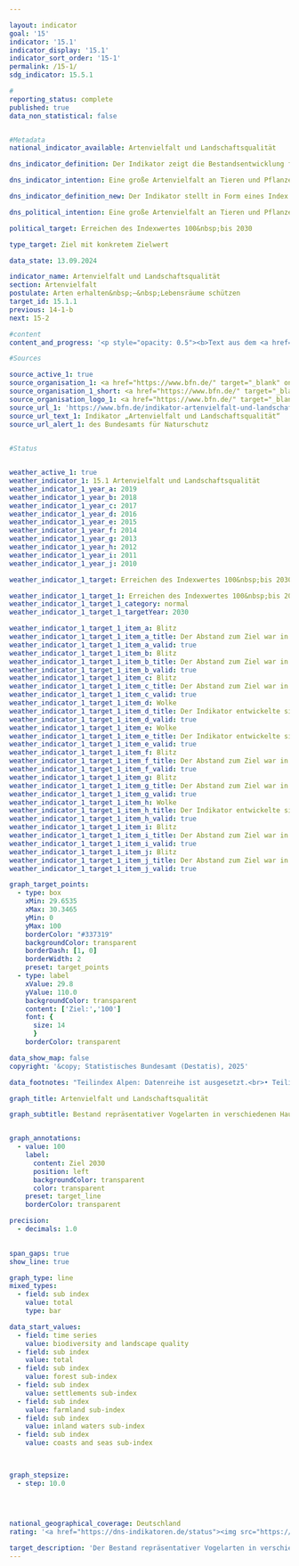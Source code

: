 ```yaml
---

layout: indicator        
goal: '15'        
indicator: '15.1'        
indicator_display: '15.1'        
indicator_sort_order: '15-1'        
permalink: /15-1/        
sdg_indicator: 15.5.1        

#
reporting_status: complete        
published: true        
data_non_statistical: false        


#Metadata        
national_indicator_available: Artenvielfalt und Landschaftsqualität        

dns_indicator_definition: Der Indikator zeigt die Bestandsentwicklung für 51&nbsp;ausgewählte Vogelarten in Form eines Index.        

dns_indicator_intention: Eine große Artenvielfalt an Tieren und Pflanzen ist eine wesentliche Voraussetzung für einen leistungsfähigen Naturhaushalt und bildet eine wichtige Lebensgrundlage des Menschen. Um die Artenvielfalt und gleichzeitig die Lebensqualität des Menschen zu erhalten, ist das vorläufige Ziel der Bundesregierung ein Indexwert von 100&nbsp;bis zum Jahr 2030&nbsp;–&nbsp;ursprünglich sollte dieser Zielwert bereits bis 2015&nbsp;erreicht werden. Derzeit wird der Indikator auf Basis neuer Erkenntnisse überarbeitet und zukünftig in angepasster Form für die Berichterstattung verwendet werden.        

dns_indicator_definition_new: Der Indikator stellt in Form eines Index die Bestandsentwicklung für 51&nbsp;ausgewählte Vogelarten dar. Der Indikator bilanziert die Veränderungen der Bestände ausgewählter Vogelarten, die die wichtigsten Nutzungs- und Landschaftstypen in Deutschland (Teilindikatoren zum Agrarland, zu Wäldern, Siedlungen, Binnengewässer sowie Küsten und Meere) repräsentieren.        

dns_political_intention: Eine große Artenvielfalt an Tieren und Pflanzen ist eine wesentliche Voraussetzung für einen leistungsfähigen Naturhaushalt und bildet eine wichtige Lebensgrundlage des Menschen. Steigt die Qualität der Lebensräume in Folge einer Verringerung von Belastungen, einer Verbesserung der Nachhaltigkeit von Nutzungen oder einer erfolgreichen Umsetzung von Maßnahmen des Naturschutzes, drückt sich dies in zunehmenden Bestandszahlen der ausgewählten Vogelarten und damit in einer positiven Entwicklung des Indikators aus. Da neben Vögeln auch andere Arten an eine reichhaltig gegliederte Landschaft mit intakten, nachhaltig genutzten Lebensräumen gebunden sind, bildet der Indikator indirekt auch die Entwicklung zahlreicher weiterer Arten in der Landschaft und die Nachhaltigkeit der Landnutzung ab.        

political_target: Erreichen des Indexwertes 100&nbsp;bis 2030        

type_target: Ziel mit konkretem Zielwert        

data_state: 13.09.2024        

indicator_name: Artenvielfalt und Landschaftsqualität        
section: Artenvielfalt        
postulate: Arten erhalten&nbsp;–&nbsp;Lebensräume schützen        
target_id: 15.1.1        
previous: 14-1-b        
next: 15-2        

#content         
content_and_progress: '<p style="opacity: 0.5"><b>Text aus dem <a href="https://dns-indikatoren.de/assets/Publikationen/Indikatorenberichte/2022.pdf">Indikatorenbericht 2022&nbsp;- Stand 31.10.2022</a></b><br><br>Neben Vögeln sind auch andere Arten auf eine Landschaft mit intakten, nachhaltig genutzten Lebensräumen angewiesen, sodass der Indikator indirekt auch die Entwicklung zahlreicher weiterer Arten in der Landschaft und die Nachhaltigkeit der Landnutzung abbildet.<br><br>Der Berechnung des Indikators liegt die Entwicklung der Bestände von 51&nbsp;Vogelarten zugrunde, die die wichtigsten Landschafts- und Lebensraumtypen in Deutschland repräsentieren: je zehn Arten für die Teilindikatoren zu Agrarland, Siedlungen, Binnengewässern, Küsten und Meeren sowie elf Arten für Wälder. Aufgrund einer unsicheren Datenlage wird derzeit der Landschaftstyp der Alpen nicht berücksichtigt.<br><br>Die Bestandsgröße je Art wird jährlich aus den Ergebnissen von Programmen des Vogelmonitorings vom Dachverband Deutscher Avifaunisten (<abbr title="Dachverband Deutscher Avifaunisten" tabindex="0">DDA</abbr>) in Zusammenarbeit mit dem Bundesamt für Naturschutz (<abbr title="Bundesamt für Naturschutz" tabindex="0">BfN</abbr>) berechnet und in Relation zur Größe des Bestandszielwerts gesetzt. Der Bestandszielwert wurde durch ein Expertengremium für jede Vogelart&nbsp;–&nbsp;ursprünglich für das Jahr 2015&nbsp;–&nbsp;festgelegt. Die historischen Werte für 1970&nbsp;und 1975&nbsp;sind rekonstruiert.<br><br>Für jeden Teilindikator wird der arithmetische Mittelwert der Zielerreichungsgrade über alle 10&nbsp;<abbr title="beziehungsweise" tabindex="0">bzw.</abbr> 11&nbsp;ausgewählten Vogelarten gebildet. Der Gesamtindikator errechnet sich aus einer gewichteten Summierung der Teilindikatoren. Die Gewichtung bezieht sich dabei auf den Anteil des jeweiligen Hauptlebensraum- <abbr title="beziehungsweise" tabindex="0">bzw.</abbr> Landschaftstyps an der Fläche Deutschlands. Die Zielwerte für die Teilindikatoren und den Gesamtindikator wurden vorläufig unverändert auf das Zieljahr 2030&nbsp;übertragen.<br><br>Der Wert des Indikators für Artenvielfalt und Landschaftsqualität lag im Jahr 1990&nbsp;deutlich unter den Werten, die für die Jahre 1970&nbsp;und 1975&nbsp;rekonstruiert wurden. In den letzten zehn Berichtsjahren (2006&nbsp;bis 2016) stagnierte der Wert des Indikators und lag im Jahr 2016&nbsp;bei 70,5&nbsp;% des Zielwerts, verglichen mit 70,2&nbsp;% im Jahr 2006. Bei gleichbleibender Entwicklung wird das Ziel für das Jahr 2030&nbsp;nicht erreicht werden.<br><br>Im gleichen Zeitraum haben sich die Teilindikatoren für die einzelnen Lebensraumtypen allerdings unterschiedlich entwickelt. Die Teilindikatoren des Agrarlandes (2016: 60,5&nbsp;% des Zielwerts) sowie der Küsten und Meere (2016: 58,0&nbsp;% des Zielwerts) zeigten in den letzten zehn Berichtsjahren einen Abwärtstrend. Hier betrugen die Werte der Teilindikatoren im Jahr 2006&nbsp;68,0&nbsp;% des Zielwerts für das Agrarland und 63,2&nbsp;% des Zielwerts für die Küsten und Meere.<br><br>Im Gegensatz dazu haben sich die Teilindikatoren für Wälder, Siedlungen und Binnengewässer in den letzten zehn Berichtsjahren positiv entwickelt. So betrug 2016&nbsp;der Teilindikator für Wälder 87,5&nbsp;% des Zielwerts im Vergleich zu 78,6&nbsp;% im Jahr 2006. Bei dem Teilindikator Siedlungen stieg der Wert von 65,1&nbsp;% im Jahr 2006&nbsp;auf 75,5&nbsp;% im Jahr 2016&nbsp;an. Der Teilindikator Binnengewässer stieg auf 75,0&nbsp;% des Zielwerts im Jahr 2016&nbsp;an, im Vergleich zu einem Wert von 63,1&nbsp;% im Jahr 2006.</p>'                

#Sources        

source_active_1: true
source_organisation_1: <a href="https://www.bfn.de/" target="_blank" onclick="return confirm_alert('des Bundesamts für Naturschutz', 'De')">Bundesamt für Naturschutz</a>
source_organisation_1_short: <a href="https://www.bfn.de/" target="_blank" onclick="return confirm_alert('des Bundesamts für Naturschutz', 'De')">Bundesamt für Naturschutz</a>
source_organisation_logo_1: <a href="https://www.bfn.de/" target="_blank" onclick="return confirm_alert('des Bundesamts für Naturschutz', 'De')"><img src="https://dns-indikatoren.de/public/OrgImgDe/bfn.png" alt="Bundesamt für Naturschutz" title=" Klicken Sie hier um zur Homepage der Organisation Bundesamt für Naturschutz zu gelangen." style="height:60px; width:148px; border:transparent"/></a>
source_url_1: 'https://www.bfn.de/indikator-artenvielfalt-und-landschaftsqualitaet'
source_url_text_1: Indikator „Artenvielfalt und Landschaftsqualität“
source_url_alert_1: des Bundesamts für Naturschutz
        

#Status        


weather_active_1: true
weather_indicator_1: 15.1 Artenvielfalt und Landschaftsqualität
weather_indicator_1_year_a: 2019
weather_indicator_1_year_b: 2018
weather_indicator_1_year_c: 2017
weather_indicator_1_year_d: 2016
weather_indicator_1_year_e: 2015
weather_indicator_1_year_f: 2014
weather_indicator_1_year_g: 2013
weather_indicator_1_year_h: 2012
weather_indicator_1_year_i: 2011
weather_indicator_1_year_j: 2010

weather_indicator_1_target: Erreichen des Indexwertes 100&nbsp;bis 2030

weather_indicator_1_target_1: Erreichen des Indexwertes 100&nbsp;bis 2030
weather_indicator_1_target_1_category: normal
weather_indicator_1_target_1_targetYear: 2030

weather_indicator_1_target_1_item_a: Blitz
weather_indicator_1_target_1_item_a_title: Der Abstand zum Ziel war in 2019 konstant hoch oder hat sich vergrößert. Der Indikator entwickelte sich also nicht in die gewünschte Richtung.
weather_indicator_1_target_1_item_a_valid: true
weather_indicator_1_target_1_item_b: Blitz
weather_indicator_1_target_1_item_b_title: Der Abstand zum Ziel war in 2018 konstant hoch oder hat sich vergrößert. Der Indikator entwickelte sich also nicht in die gewünschte Richtung.
weather_indicator_1_target_1_item_b_valid: true
weather_indicator_1_target_1_item_c: Blitz
weather_indicator_1_target_1_item_c_title: Der Abstand zum Ziel war in 2017 konstant hoch oder hat sich vergrößert. Der Indikator entwickelte sich also nicht in die gewünschte Richtung.
weather_indicator_1_target_1_item_c_valid: true
weather_indicator_1_target_1_item_d: Wolke
weather_indicator_1_target_1_item_d_title: Der Indikator entwickelte sich in 2016 zwar in die gewünschte Richtung auf das Ziel zu, bei Fortsetzung der Entwicklung wäre das Ziel im Zieljahr aber um mehr als 20 % der Differenz zwischen Zielwert und dem Wert aus 2016 verfehlt worden.
weather_indicator_1_target_1_item_d_valid: true
weather_indicator_1_target_1_item_e: Wolke
weather_indicator_1_target_1_item_e_title: Der Indikator entwickelte sich in 2015 zwar in die gewünschte Richtung auf das Ziel zu, bei Fortsetzung der Entwicklung wäre das Ziel im Zieljahr aber um mehr als 20 % der Differenz zwischen Zielwert und dem Wert aus 2015 verfehlt worden.
weather_indicator_1_target_1_item_e_valid: true
weather_indicator_1_target_1_item_f: Blitz
weather_indicator_1_target_1_item_f_title: Der Abstand zum Ziel war in 2014 konstant hoch oder hat sich vergrößert. Der Indikator entwickelte sich also nicht in die gewünschte Richtung.
weather_indicator_1_target_1_item_f_valid: true
weather_indicator_1_target_1_item_g: Blitz
weather_indicator_1_target_1_item_g_title: Der Abstand zum Ziel war in 2013 konstant hoch oder hat sich vergrößert. Der Indikator entwickelte sich also nicht in die gewünschte Richtung.
weather_indicator_1_target_1_item_g_valid: true
weather_indicator_1_target_1_item_h: Wolke
weather_indicator_1_target_1_item_h_title: Der Indikator entwickelte sich in 2012 zwar in die gewünschte Richtung auf das Ziel zu, bei Fortsetzung der Entwicklung wäre das Ziel im Zieljahr aber um mehr als 20 % der Differenz zwischen Zielwert und dem Wert aus 2012 verfehlt worden.
weather_indicator_1_target_1_item_h_valid: true
weather_indicator_1_target_1_item_i: Blitz
weather_indicator_1_target_1_item_i_title: Der Abstand zum Ziel war in 2011 konstant hoch oder hat sich vergrößert. Der Indikator entwickelte sich also nicht in die gewünschte Richtung.
weather_indicator_1_target_1_item_i_valid: true
weather_indicator_1_target_1_item_j: Blitz
weather_indicator_1_target_1_item_j_title: Der Abstand zum Ziel war in 2010 konstant hoch oder hat sich vergrößert. Der Indikator entwickelte sich also nicht in die gewünschte Richtung.
weather_indicator_1_target_1_item_j_valid: true        

graph_target_points:
  - type: box
    xMin: 29.6535
    xMax: 30.3465
    yMin: 0
    yMax: 100
    borderColor: "#337319"
    backgroundColor: transparent
    borderDash: [1, 0]
    borderWidth: 2
    preset: target_points
  - type: label
    xValue: 29.8
    yValue: 110.0
    backgroundColor: transparent
    content: ['Ziel:','100']
    font: {
      size: 14
      }
    borderColor: transparent        

data_show_map: false        
copyright: '&copy; Statistisches Bundesamt (Destatis), 2025'        

data_footnotes: "Teilindex Alpen: Datenreihe ist ausgesetzt.<br>• Teilindex Binnengewässer sowie Küsten und Meere: Einzelne Jahre extrapolierte Daten."        

graph_title: Artenvielfalt und Landschaftsqualität        

graph_subtitle: Bestand repräsentativer Vogelarten in verschiedenen Hauptlebensraum- und Landschaftstypen        


graph_annotations:
  - value: 100
    label:
      content: Ziel 2030
      position: left
      backgroundColor: transparent
      color: transparent
    preset: target_line
    borderColor: transparent        

precision: 
  - decimals: 1.0
            

span_gaps: true        
show_line: true        

graph_type: line        
mixed_types:
  - field: sub index
    value: total
    type: bar        

data_start_values: 
  - field: time series
    value: biodiversity and landscape quality
  - field: sub index
    value: total
  - field: sub index
    value: forest sub-index
  - field: sub index
    value: settlements sub-index
  - field: sub index
    value: farmland sub-index
  - field: sub index
    value: inland waters sub-index
  - field: sub index
    value: coasts and seas sub-index        

        

graph_stepsize: 
  - step: 10.0
            

                        

national_geographical_coverage: Deutschland                
rating: '<a href="https://dns-indikatoren.de/status"><img src="https://sdg-indikatoren.de/public/Wettersymbole/Blitz.png" title="Der Abstand zum Ziel war in 2019 konstant hoch oder hat sich vergrößert. Der Indikator entwickelte sich also nicht in die gewünschte Richtung." alt="Wettersymbol Blitz"/></a>'        

target_description: 'Der Bestand repräsentativer Vogelarten in verschiedenen Hauptlebensraum- und Landschaftstypen soll bis 2030&nbsp;auf mindestens den Indexwert 100&nbsp;gesteigert werden.<br><br>Ausgehend von der Zielformulierung wird der Indikator 15.1&nbsp;für das Jahr 2019&nbsp;mit "Gewitter" bewertet, weil sich die Indikatorwerte im Durchschnitt der letzte sechs Jahre nicht in die gewünschte Richtung entwickelt haben.<br><br><u>Hinweis:</u> Aufgrund der Berechnungsmethodik des Indikators wird bei der Bewertung des Ziels davon abgewichen, den Zielwert als jährlich zu erfüllendes Ziel anzusehen, wenn der Zielwert vorzeitig erreicht wurde (wie hier vor 2001&nbsp;der Fall).'        
---
```


